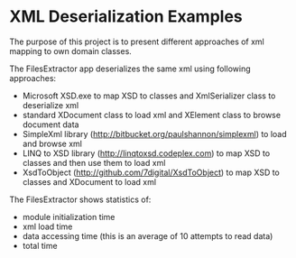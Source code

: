 XML Deserialization Examples
===========
The purpose of this project is to present different approaches of xml mapping to own domain classes.

The FilesExtractor app deserializes the same xml using following approaches:
* Microsoft XSD.exe to map XSD to classes and XmlSerializer class to deserialize xml
* standard XDocument class to load xml and XElement class to browse document data
* SimpleXml library (http://bitbucket.org/paulshannon/simplexml) to load and browse xml
* LINQ to XSD library (http://linqtoxsd.codeplex.com) to map XSD to classes and then use them to load xml
* XsdToObject (http://github.com/7digital/XsdToObject) to map XSD to classes and XDocument to load xml

The FilesExtractor shows statistics of:
* module initialization time
* xml load time
* data accessing time (this is an average of 10 attempts to read data)
* total time